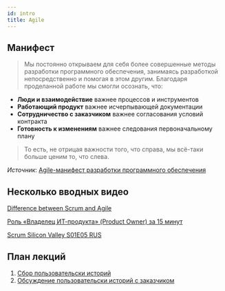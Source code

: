 ```yaml
---
id: intro
title: Agile
---
```


## Манифест

> Мы постоянно открываем для себя более совершенные методы разработки
программного обеспечения, занимаясь разработкой непосредственно и помогая
в этом другим. Благодаря проделанной работе мы смогли осознать, что:
* **Люди и взаимодействие** важнее процессов и инструментов
* **Работающий продукт** важнее исчерпывающей документации
* **Сотрудничество с заказчиком** важнее согласования условий контракта
* **Готовность к изменениям** важнее следования первоначальному плану

> То есть, не отрицая важности того, что справа,
мы всё-таки больше ценим то, что слева.

_Источник_: [Agile-манифест разработки программного обеспечения](https://agilemanifesto.org/iso/ru/manifesto.html)

## Несколько вводных видео

[Difference between Scrum and Agile](https://www.youtube.com/watch?v=K7YMEFjh724)

[Роль «Владелец ИТ-продукта» \(Product Owner\) за 15 минут](https://www.youtube.com/watch?v=loVd5MTCBWI)

[Scrum Silicon Valley S01E05 RUS](https://www.youtube.com/watch?v=j-xItEAplNU)

## План лекций

1. [Сбор пользовательски историй](project-planning.md)
2. [Обсуждение пользовательски историй с заказчиком](user-story-discussion.md)
